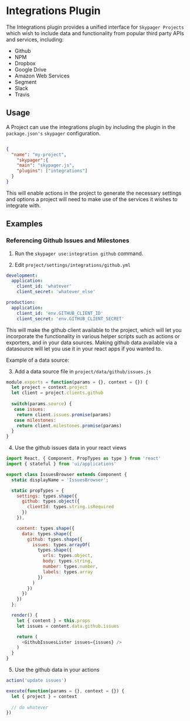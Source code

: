 # Integrations Plugin

The Integrations plugin provides a unified interface for `Skypager Projects` which wish to include data and functionality from popular third party APIs and services, including:

- Github
- NPM
- Dropbox
- Google Drive
- Amazon Web Services
- Segment
- Slack
- Travis

## Usage

A Project can use the integrations plugin by including the plugin in the `package.json's` `skypager` configuration.

```json

{
  "name": "my-project",
    "skypager":{
    "main": "skypager.js",
    "plugins": ["integrations"]
  }
}
```

This will enable actions in the project to generate the necessary settings and options a project will need to make use of the services it wishes to integrate with.

## Examples

### Referencing Github Issues and Milestones

1) Run the `skypager use:integration github` command.

2) Edit `project/settings/integrations/github.yml`

```yml
development:
  application:
    client_id: 'whatever'
    client_secret: 'whatever_else'

production:
  application:
    client_id: 'env.GITHUB_CLIENT_ID'
    client_secret: 'env.GITHUB_CLIENT_SECRET'
```

This will make the github client available to the project, which will let you incorporate the functionality in various helper scripts such as actions or exporters, and in your data sources.  Making github data available via a datasource will let you use it in your react apps if you wanted to.

Example of a data source:

3) Add a data source file in `project/data/github/issues.js`

```js
module.exports = function(params = {}, context = {}) {
  let project = context.project
  let client = project.clients.github
  
  switch(params.source) {
   case issues:
    return client.issues.promise(params)
   case milestones:
    return client.milestones.promise(params)
  }
}
```

4) Use the github issues data in your react views

```js
import React, { Component, PropTypes as type } from 'react'
import { stateful } from 'ui/applications'

export class IssuesBrowser extends Component {
  static displayName = 'IssuesBrowser';

  static propTypes = {
    settings: types.shape({
      github: types.object({
        clientId: types.string.isRequired
      })
    }),

    content: types.shape({
      data: types.shape({
        github: types.shape({
          issues: types.arrayOf(
            types.shape({
              urls: types.object,
              body: types.string,
              number: types.number,
              labels: types.array
            })
          )
        })
      })
    })
  };

  render() {
    let { content } = this.props
    let issues = content.data.github.issues

    return (
      <GithubIssuesLister issues={issues} />
    )
  }
}

```

5) Use the github data in your actions

```js
action('update issues')

execute(function(params = {}, context = {}) {
  let { project } = context
  
  // do whatever
})
```

